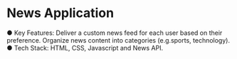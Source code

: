 # News Application

● Key Features: Deliver a custom news feed for each user based on their preference. Organize news content
into categories (e.g.sports, technology).
<br/>
● Tech Stack: HTML, CSS, Javascript and News API.

